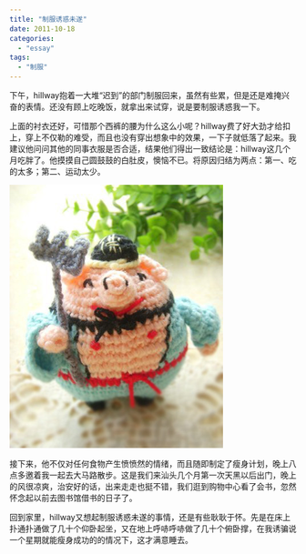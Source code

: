 ```yaml
---
title: "制服诱惑未遂"
date: 2011-10-18
categories: 
  - "essay"
tags: 
  - "制服"
---
```


下午，hillway抱着一大堆“迟到”的部门制服回来，虽然有些累，但是还是难掩兴奋的表情。还没有顾上吃晚饭，就拿出来试穿，说是要制服诱惑我一下。

上面的衬衣还好，可惜那个西裤的腰为什么这么小呢？hillway费了好大劲才给扣上，穿上不仅勒的难受，而且也没有穿出想象中的效果，一下子就低落了起来。我建议他问问其他的同事衣服是否合适，结果他们得出一致结论是：hillway这几个月吃胖了。他摸摸自己圆鼓鼓的白肚皮，懊恼不已。将原因归结为两点：第一、吃的太多；第二、运动太少。

![53c46805tw1dlxtdi9gmfj](images/6225730682_a5bf886927_z.jpg)

接下来，他不仅对任何食物产生愤愤然的情绪，而且随即制定了瘦身计划，晚上八点多邀着我一起去大马路散步。这是我们来汕头几个月第一次天黑以后出门，晚上的风很凉爽，治安好的话，出来走走也挺不错，我们逛到购物中心看了会书，忽然怀念起以前去图书馆借书的日子了。

回到家里，hillway又想起制服诱惑未遂的事情，还是有些耿耿于怀。先是在床上扑通扑通做了几十个仰卧起坐，又在地上呼哧呼哧做了几十个俯卧撑，在我诱骗说一个星期就能瘦身成功的的情况下，这才满意睡去。
